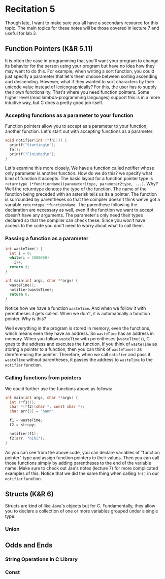 # Recitation 5 #
Though late, I want to make sure you all have a secondary resource for this
topic. The main topics for these notes will be those covered in lecture 7 and
useful for lab 3.

## Function Pointers (K&R 5.11) ##
It is often the case in programming that you'll want your program to change its
behavior for the person using your program but have no idea how they may want to
do this. For example, when writing a sort function, you could just specify a
parameter that let's them choose between sorting ascending and descending.
However, what if they wanted to sort characters by their unicode value instead of
lexicographically? For this, the user has to supply their own functionality.
That's where you need function pointers. Some higher level (read
lambda-programming languages) support this is in a more intuitive way, but C
does a pretty good job itself.

### Accepting functions as a parameter to your function ###

Function pointers allow you to accept as a parameter to your function, another
function. Let's start out with accepting functions as a parameter:

```c
void notifier(int (*fn)()) {
  printf("Starting\n");
  fn();
  printf("Finished\n");
}
```

Let's examine this more closely. We have a function called notifier whose only
parameter is another function. How do we do this? we specify what kind of
function it accepts. The basic layout for a function pointer type is `returntype
(*functionName)(parameter1type, parameter2type, ...)`. Why? Well the returntype
denotes the type of the function. The name of the function being preceded with
an asterisk tells us its a pointer. The function is surrounded by parentheses so
that the compiler doesn't think we've got a variable `returntype *functionName`.
The parenthese following the declaration are necessary as well, even if the
function we want to accept doesn't have any arguments. The parameter's only need
their types declared so that the compiler can check these. Since you won't have
access to the code you don't need to worry about what to call them.

### Passing a function as a parameter ###

```c
int wasteTime() {
  int i = 0;
  while(i < 1000000)
    i++;
  return i;
}

int main(int argc, char **argv) {
  wasteTime();
  notifier(wasteTime);
  return 0;
}
```

Notice how we have a function `wasteTime`. And when we follow it with
perentheses it gets called. When we don't, it is automatically a function
pointer. Why is this?

Well everything in the program is stored in memory, even the functions, which
means even they have an address. So `wasteTime` has an address in memory. When
you follow `wasteTime` with perentheses (`wasteTime()`), C goes to the address
and executes the function. If you think of `wasteTime` as storing a pointer to a
function, then you can think of `wasteTime()` as dereferencing the pointer.
Therefore, when we call `notifier` and pass it `wasteTime` without parentheses, it
passes the address to `wasteTime` to the `notifier` function.

### Calling functions from pointers ###
We could further use the functions above as follows:

```c
int main(int argc, char **argv) {
  int (*f1)();
  char *(*f2)(char *, const char *);
  char arr[5] = "bann"

  f1 = wasteTime;
  f2 = strcpy;

  notifier(f1);
  f2(arr, "hihi");
}
```

As you can see from the above code, you can declare variables of "function
pointer" type and assign function pointers to their values. Then you can call
those functions simply by adding parentheses to the end of the variable name.
Make sure to check out Jae's notes (lecture 7) for more complicated examples of
this. Notice that we did the same thing when calling `fn()` in our `notifier`
function.

## Structs (K&R 6) ##

Structs are kind of like Java's objects but for C. Fundamentally, they allow you
to declare a collection of one or more variables grouped under a single type.

### Union ###

## Odds and Ends ##
### String Operations in C Library ###

### Const ###

